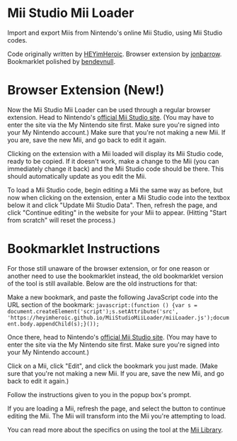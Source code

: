 # Mii Studio Mii Loader
Import and export Miis from Nintendo's online Mii Studio, using Mii Studio codes.

Code originally written by [HEYimHeroic](https://github.com/HEYimHeroic). Browser extension by [jonbarrow](https://github.com/jonbarrow). Bookmarklet polished by [bendevnull](https://github.com/bendevnull).

# Browser Extension (New!)
Now the Mii Studio Mii Loader can be used through a regular browser extension. Head to Nintendo's [official Mii Studio site](https://my.nintendo.com/mii). (You may have to enter the site via the My Nintendo site first. Make sure you're signed into your My Nintendo account.) Make sure that you're not making a new Mii. If you are, save the new Mii, and go back to edit it again.

Clicking on the extension with a Mii loaded will display its Mii Studio code, ready to be copied. If it doesn't work, make a change to the Mii (you can immediately change it back) and the Mii Studio code should be there. This should automatically update as you edit the Mii.

To load a Mii Studio code, begin editing a Mii the same way as before, but now when clicking on the extension, enter a Mii Studio code into the textbox below it and click "Update Mii Studio Data". Then, refresh the page, and click "Continue editing" in the website for your Mii to appear. (Hitting "Start from scratch" will reset the process.)

# Bookmarklet Instructions
For those still unaware of the browser extension, or for one reason or another need to use the bookmarklet instead, the old bookmarklet version of the tool is still available. Below are the old instructions for that:

Make a new bookmark, and paste the following JavaScript code into the URL section of the bookmark:
`javascript:(function () {var s = document.createElement('script');s.setAttribute('src', 'https://heyimheroic.github.io/MiiStudioMiiLoader/miiLoader.js');document.body.appendChild(s);}());`

Once there, head to Nintendo's [official Mii Studio site](https://my.nintendo.com/mii). (You may have to enter the site via the My Nintendo site first. Make sure you're signed into your My Nintendo account.)

Click on a Mii, click "Edit", and click the bookmark you just made. (Make sure that you're not making a new Mii. If you are, save the new Mii, and go back to edit it again.)

Follow the instructions given to you in the popup box's prompt.

If you are loading a Mii, refresh the page, and select the button to continue editing the Mii. The Mii will transform into the Mii you're attempting to load.

You can read more about the specifics on using the tool at the [Mii Library](https://www.miilibrary.com/contactfaqother/FAQ#h.pf4lefk6peji).
